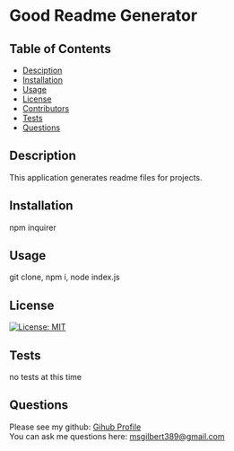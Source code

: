 # Good Readme Generator
## Table of Contents
* [Desciption](#desciption)
* [Installation](#installation)
* [Usage](#usage)
* [License](#license)
* [Contributors](#contributors)
* [Tests](#tests)
* [Questions](#questions)
## Description
This application generates readme files for projects. 
## Installation
npm inquirer
## Usage
git clone, npm i, node index.js
## License
[![License: MIT](https://img.shields.io/badge/License-MIT-yellow.svg)](https://opensource.org/licenses/MIT)
## Tests
no tests at this time
## Questions
Please see my github: [Gihub Profile](https://github.com/mollygilbert389)
<br>You can ask me questions here: msgilbert389@gmail.com
